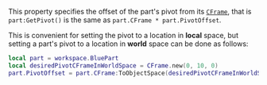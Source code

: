 This property specifies the offset of the part's pivot from its
[`CFrame`](https://create.roblox.com/docs/reference/engine/datatypes/CFrame), that is `part:GetPivot()` is the same as
`part.CFrame * part.PivotOffset`.

This is convenient for setting the pivot to a location in **local** space,
but setting a part's pivot to a location in **world** space can be done as
follows:
```lua
local part = workspace.BluePart
local desiredPivotCFrameInWorldSpace = CFrame.new(0, 10, 0)
part.PivotOffset = part.CFrame:ToObjectSpace(desiredPivotCFrameInWorldSpace)
```